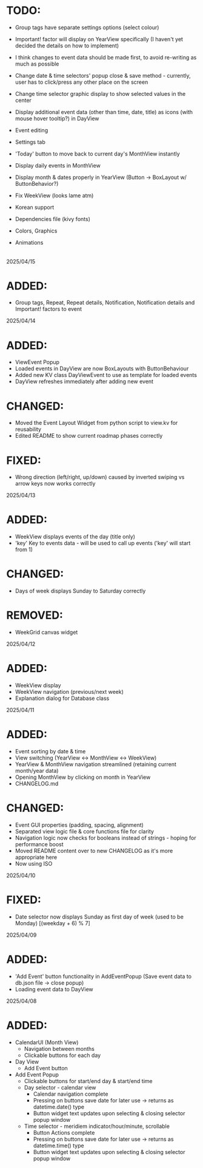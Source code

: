 # TODO:

- Group tags have separate settings options (select colour)
- Important! factor will display on YearView specifically (I haven't yet decided the details on how to implement)

- I think changes to event data should be made first, to avoid re-writing as much as possible

- Change date & time selectors' popup close & save method - currently, user has to click/press any other place on the screen
- Change time selector graphic display to show selected values in the center
- Display additional event data (other than time, date, title) as icons (with mouse hover tooltip?) in DayView
- Event editing
- Settings tab
- 'Today' button to move back to current day's MonthView instantly
- Display daily events in MonthView
- Display month & dates properly in YearView (Button -> BoxLayout w/ ButtonBehavior?)
- Fix WeekView (looks lame atm)
- Korean support
- Dependencies file (kivy fonts)
- Colors, Graphics
- Animations

######

2025/04/15

# ADDED:
- Group tags, Repeat, Repeat details, Notification, Notification details and Important! factors to event

2025/04/14

# ADDED:
- ViewEvent Popup
- Loaded events in DayView are now BoxLayouts with ButtonBehaviour
- Added new KV class DayViewEvent to use as template for loaded events
- DayView refreshes immediately after adding new event

# CHANGED:
- Moved the Event Layout Widget from python script to view.kv for reusability
- Edited README to show current roadmap phases correctly

# FIXED:
- Wrong direction (left/right, up/down) caused by inverted swiping vs arrow keys now works correctly

2025/04/13

# ADDED:
- WeekView displays events of the day (title only)
- 'key' Key to events data - will be used to call up events ('key' will start from 1)

# CHANGED:
- Days of week displays Sunday to Saturday correctly

# REMOVED:
- WeekGrid canvas widget

2025/04/12

# ADDED:
- WeekView display
- WeekView navigation (previous/next week)
- Explanation dialog for Database class

2025/04/11

# ADDED:
- Event sorting by date & time
- View switching (YearView <-> MonthView <-> WeekView)
- YearView & MonthView navigation streamlined (retaining current month/year data)
- Opening MonthView by clicking on month in YearView
- CHANGELOG.md

# CHANGED:
- Event GUI properties (padding, spacing, alignment)
- Separated view logic file & core functions file for clarity
- Navigation logic now checks for booleans instead of strings - hoping for performance boost
- Moved README content over to new CHANGELOG as it's more appropriate here
- Now using ISO

2025/04/10

# FIXED:
- Date selector now displays Sunday as first day of week (used to be Monday) [(weekday + 6) % 7]

2025/04/09

# ADDED:
- 'Add Event' button functionality in AddEventPopup (Save event data to db.json file -> close popup)
- Loading event data to DayView

2025/04/08

# ADDED:
- CalendarUI (Month View)
  - Navigation between months
  - Clickable buttons for each day
- Day View
  - Add Event button
- Add Event Popup
  - Clickable buttons for start/end day & start/end time
  - Day selector - calendar view
    - Calendar navigation complete
    - Pressing on buttons save date for later use -> returns as datetime.date() type
    - Button widget text updates upon selecting & closing selector popup window
  - Time selector - meridiem indicator/hour/minute, scrollable
    - Button Actions complete
    - Pressing on buttons save date for later use -> returns as datetime.time() type
    - Button widget text updates upon selecting & closing selector popup window
